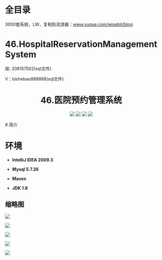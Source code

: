 # 全目录

3000套系统，LW，复制到流浪器：www.yuque.com/wisebit/blog
# 46.HospitalReservationManagementSystem

<p>抠: 206157502(sql文件)</p>
<p>V：bishebao888888(sql文件)</p>

<p><h1 align="center">46.医院预约管理系统</h1></p>

<p align="center">
	<img src="https://img.shields.io/badge/jdk-1.8-orange.svg"/>
    <img src="https://img.shields.io/badge/spring-5.x-lightgrey.svg"/>
    <img src="https://img.shields.io/badge/springmvc-3.x-blue.svg"/>
    <img src="https://img.shields.io/badge/mybatis-3.x-blue.svg"/>
</p>
# 简介




# 环境

- <b>IntelliJ IDEA 2009.3</b>

- <b>Mysql 5.7.26</b>

- <b>Maven</b>

- <b>JDK 1.8</b>


## 缩略图

![](https://bitwise.oss-cn-heyuan.aliyuncs.com/2024/9/10/42b53bfb-02d8-4491-83fe-338639d494f5.png)

![](https://bitwise.oss-cn-heyuan.aliyuncs.com/2024/9/10/0e3936c4-7407-4efa-82c4-8fe89c511b47.png)

![](https://bitwise.oss-cn-heyuan.aliyuncs.com/2024/9/10/44751531-04e8-4438-808d-4a6862380c13.png)

![](https://bitwise.oss-cn-heyuan.aliyuncs.com/2024/9/10/1cd101d2-1952-4b21-864a-95768aaba201.png)

![](https://bitwise.oss-cn-heyuan.aliyuncs.com/2024/9/10/38b3f793-1d27-4240-8765-bebb2b8237a9.png)

